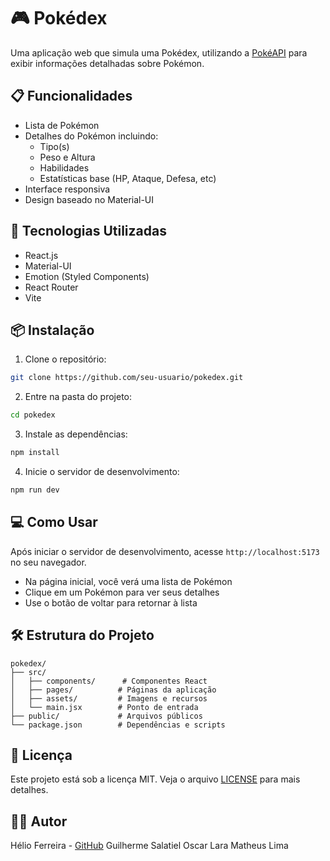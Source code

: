 # 🎮 Pokédex

Uma aplicação web que simula uma Pokédex, utilizando a [PokéAPI](https://pokeapi.co/) para exibir informações detalhadas sobre Pokémon.

## 📋 Funcionalidades

- Lista de Pokémon
- Detalhes do Pokémon incluindo:
  - Tipo(s)
  - Peso e Altura
  - Habilidades
  - Estatísticas base (HP, Ataque, Defesa, etc)
- Interface responsiva
- Design baseado no Material-UI

## 🚀 Tecnologias Utilizadas

- React.js
- Material-UI
- Emotion (Styled Components)
- React Router
- Vite

## 📦 Instalação

1. Clone o repositório:
```bash
git clone https://github.com/seu-usuario/pokedex.git
```

2. Entre na pasta do projeto:
```bash
cd pokedex
```

3. Instale as dependências:
```bash
npm install
```

4. Inicie o servidor de desenvolvimento:
```bash
npm run dev
```

## 💻 Como Usar

Após iniciar o servidor de desenvolvimento, acesse `http://localhost:5173` no seu navegador.
- Na página inicial, você verá uma lista de Pokémon
- Clique em um Pokémon para ver seus detalhes
- Use o botão de voltar para retornar à lista

## 🛠️ Estrutura do Projeto

```
pokedex/
├── src/
│   ├── components/      # Componentes React
│   ├── pages/          # Páginas da aplicação
│   ├── assets/         # Imagens e recursos
│   └── main.jsx        # Ponto de entrada
├── public/             # Arquivos públicos
└── package.json        # Dependências e scripts
```
## 📝 Licença

Este projeto está sob a licença MIT. Veja o arquivo [LICENSE](LICENSE) para mais detalhes.

## 🙋‍♂️ Autor

Hélio Ferreira - [GitHub](https://github.com/helio-junio)
Guilherme Salatiel
Oscar Lara
Matheus Lima
